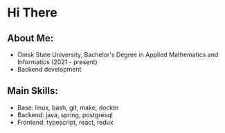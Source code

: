 # Hi There

## About Me:
- Omsk State University, Bachelor's Degree in Applied Mathematics and Informatics (2021 - present)
- Backend development

## Main Skills:
- Base: linux, bash, git, make, docker
- Backend: java, spring, postgresql
- Frontend: typescript, react, redux
